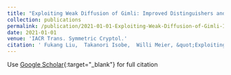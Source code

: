 ```yaml
---
title: "Exploiting Weak Diffusion of Gimli: Improved Distinguishers and Preimage Attacks"
collection: publications
permalink: /publication/2021-01-01-Exploiting-Weak-Diffusion-of-Gimli-Improved-Distinguishers-and-Preimage-Attacks
date: 2021-01-01
venue: 'IACR Trans. Symmetric Cryptol.'
citation: ' Fukang Liu,  Takanori Isobe,  Willi Meier, &quot;Exploiting Weak Diffusion of Gimli: Improved Distinguishers and Preimage Attacks.&quot; IACR Trans. Symmetric Cryptol., 2021.'
---
```

Use [Google Scholar](https://scholar.google.com/scholar?q=Exploiting+Weak+Diffusion+of+Gimli:+Improved+Distinguishers+and+Preimage+Attacks){:target="_blank"} for full citation